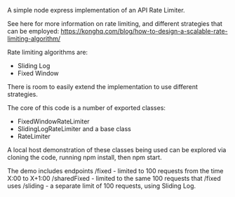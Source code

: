 A simple node express implementation of an API Rate Limiter. 

See here for more information on rate limiting, and different strategies that can be employed:
https://konghq.com/blog/how-to-design-a-scalable-rate-limiting-algorithm/

Rate limiting algorithms are:
- Sliding Log
- Fixed Window

There is room to easily extend the implementation to use different strategies.

The core of this code is a number of exported classes:
- FixedWindowRateLimiter
- SlidingLogRateLimiter
and a base class
- RateLimiter 

A local host demonstration of these classes being used can be explored via cloning the code, running npm install, then npm start.

The demo includes endpoints
/fixed - limited to 100 requests from the time X:00 to X+1:00
/sharedFixed - limited to the same 100 requests that /fixed uses
/sliding - a separate limit of 100 requests, using Sliding Log.
